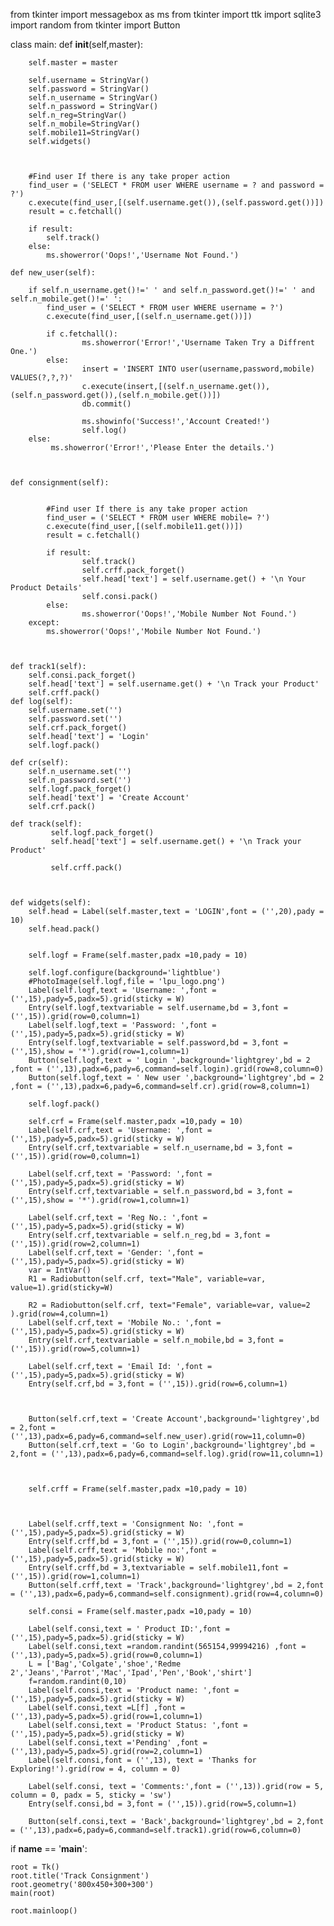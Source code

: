 from tkinter import messagebox as ms
from tkinter import ttk
import sqlite3
import random
from tkinter import Button
  
 
 
class main:
    def __init__(self,master):
  
        self.master = master
        
        self.username = StringVar()
        self.password = StringVar()
        self.n_username = StringVar()
        self.n_password = StringVar()
        self.n_reg=StringVar()
        self.n_mobile=StringVar()
        self.mobile11=StringVar()
        self.widgets()
 
 
 
        #Find user If there is any take proper action
        find_user = ('SELECT * FROM user WHERE username = ? and password = ?')
        c.execute(find_user,[(self.username.get()),(self.password.get())])
        result = c.fetchall()
        
        if result:
            self.track()
        else:
            ms.showerror('Oops!','Username Not Found.')
            
    def new_user(self):
    
        if self.n_username.get()!=' ' and self.n_password.get()!=' ' and self.n_mobile.get()!=' ':
            find_user = ('SELECT * FROM user WHERE username = ?')
            c.execute(find_user,[(self.n_username.get())])        
 
            if c.fetchall():
                    ms.showerror('Error!','Username Taken Try a Diffrent One.')
            else:
                    insert = 'INSERT INTO user(username,password,mobile) VALUES(?,?,?)'
                    c.execute(insert,[(self.n_username.get()),(self.n_password.get()),(self.n_mobile.get())])
                    db.commit()
 
                    ms.showinfo('Success!','Account Created!')
                    self.log()
        else:
             ms.showerror('Error!','Please Enter the details.')
        
    
        
    def consignment(self):
 
 
            #Find user If there is any take proper action
            find_user = ('SELECT * FROM user WHERE mobile= ?')
            c.execute(find_user,[(self.mobile11.get())])
            result = c.fetchall()
 
            if result:
                    self.track()
                    self.crff.pack_forget()
                    self.head['text'] = self.username.get() + '\n Your Product Details'
                    self.consi.pack()
            else:
                    ms.showerror('Oops!','Mobile Number Not Found.')
        except:
            ms.showerror('Oops!','Mobile Number Not Found.')
                
    
  
    def track1(self):
        self.consi.pack_forget()
        self.head['text'] = self.username.get() + '\n Track your Product'
        self.crff.pack()
    def log(self):
        self.username.set('')
        self.password.set('')
        self.crf.pack_forget()
        self.head['text'] = 'Login'
        self.logf.pack()
        
    def cr(self):
        self.n_username.set('')
        self.n_password.set('')
        self.logf.pack_forget()
        self.head['text'] = 'Create Account'
        self.crf.pack()
        
    def track(self):
             self.logf.pack_forget()
             self.head['text'] = self.username.get() + '\n Track your Product'
            
             self.crff.pack()
          
 
  
    def widgets(self):
        self.head = Label(self.master,text = 'LOGIN',font = ('',20),pady = 10)
        self.head.pack()
        
    
        self.logf = Frame(self.master,padx =10,pady = 10)
        
        self.logf.configure(background='lightblue')
        #PhotoImage(self.logf,file = 'lpu_logo.png')
        Label(self.logf,text = 'Username: ',font = ('',15),pady=5,padx=5).grid(sticky = W)
        Entry(self.logf,textvariable = self.username,bd = 3,font = ('',15)).grid(row=0,column=1)
        Label(self.logf,text = 'Password: ',font = ('',15),pady=5,padx=5).grid(sticky = W)
        Entry(self.logf,textvariable = self.password,bd = 3,font = ('',15),show = '*').grid(row=1,column=1)
        Button(self.logf,text = ' Login ',background='lightgrey',bd = 2 ,font = ('',13),padx=6,pady=6,command=self.login).grid(row=8,column=0)
        Button(self.logf,text = ' New user ',background='lightgrey',bd = 2 ,font = ('',13),padx=6,pady=6,command=self.cr).grid(row=8,column=1)
      
        self.logf.pack()
        
        self.crf = Frame(self.master,padx =10,pady = 10)
        Label(self.crf,text = 'Username: ',font = ('',15),pady=5,padx=5).grid(sticky = W)
        Entry(self.crf,textvariable = self.n_username,bd = 3,font = ('',15)).grid(row=0,column=1)
        
        Label(self.crf,text = 'Password: ',font = ('',15),pady=5,padx=5).grid(sticky = W)
        Entry(self.crf,textvariable = self.n_password,bd = 3,font = ('',15),show = '*').grid(row=1,column=1)
        
        Label(self.crf,text = 'Reg No.: ',font = ('',15),pady=5,padx=5).grid(sticky = W)
        Entry(self.crf,textvariable = self.n_reg,bd = 3,font = ('',15)).grid(row=2,column=1)
        Label(self.crf,text = 'Gender: ',font = ('',15),pady=5,padx=5).grid(sticky = W)
        var = IntVar()
        R1 = Radiobutton(self.crf, text="Male", variable=var, value=1).grid(sticky=W)
        
        R2 = Radiobutton(self.crf, text="Female", variable=var, value=2 ).grid(row=4,column=1)
        Label(self.crf,text = 'Mobile No.: ',font = ('',15),pady=5,padx=5).grid(sticky = W)
        Entry(self.crf,textvariable = self.n_mobile,bd = 3,font = ('',15)).grid(row=5,column=1)
        
        Label(self.crf,text = 'Email Id: ',font = ('',15),pady=5,padx=5).grid(sticky = W)
        Entry(self.crf,bd = 3,font = ('',15)).grid(row=6,column=1)
        
        
        
        Button(self.crf,text = 'Create Account',background='lightgrey',bd = 2,font = ('',13),padx=6,pady=6,command=self.new_user).grid(row=11,column=0)
        Button(self.crf,text = 'Go to Login',background='lightgrey',bd = 2,font = ('',13),padx=6,pady=6,command=self.log).grid(row=11,column=1)
 
    
 
        self.crff = Frame(self.master,padx =10,pady = 10)
        
      
 
        Label(self.crff,text = 'Consignment No: ',font = ('',15),pady=5,padx=5).grid(sticky = W)
        Entry(self.crff,bd = 3,font = ('',15)).grid(row=0,column=1)
        Label(self.crff,text = 'Mobile no:',font = ('',15),pady=5,padx=5).grid(sticky = W)
        Entry(self.crff,bd = 3,textvariable = self.mobile11,font = ('',15)).grid(row=1,column=1)
        Button(self.crff,text = 'Track',background='lightgrey',bd = 2,font = ('',13),padx=6,pady=6,command=self.consignment).grid(row=4,column=0)
 
        self.consi = Frame(self.master,padx =10,pady = 10)
        
        Label(self.consi,text = ' Product ID:',font = ('',15),pady=5,padx=5).grid(sticky = W)
        Label(self.consi,text =random.randint(565154,99994216) ,font = ('',13),pady=5,padx=5).grid(row=0,column=1)
        L = ['Bag','Colgate','shoe','Redme 2','Jeans','Parrot','Mac','Ipad','Pen','Book','shirt']
        f=random.randint(0,10)
        Label(self.consi,text = 'Product name: ',font = ('',15),pady=5,padx=5).grid(sticky = W)
        Label(self.consi,text =L[f] ,font = ('',13),pady=5,padx=5).grid(row=1,column=1)
        Label(self.consi,text = 'Product Status: ',font = ('',15),pady=5,padx=5).grid(sticky = W)
        Label(self.consi,text ='Pending' ,font = ('',13),pady=5,padx=5).grid(row=2,column=1)
        Label(self.consi,font = ('',13), text = 'Thanks for Exploring!').grid(row = 4, column = 0)
      
        Label(self.consi, text = 'Comments:',font = ('',13)).grid(row = 5, column = 0, padx = 5, sticky = 'sw')
        Entry(self.consi,bd = 3,font = ('',15)).grid(row=5,column=1)
 
        Button(self.consi,text = 'Back',background='lightgrey',bd = 2,font = ('',13),padx=6,pady=6,command=self.track1).grid(row=6,column=0)
    
        
        
        
        
 
if __name__ == '__main__':
 
    root = Tk()
    root.title('Track Consignment')
    root.geometry('800x450+300+300')
    main(root)
 
    root.mainloop()
